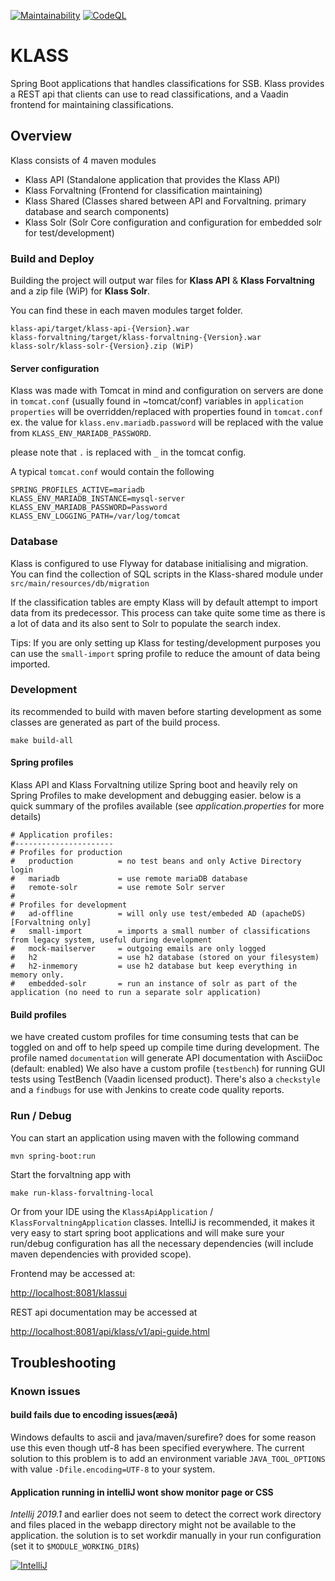 [![Maintainability](https://api.codeclimate.com/v1/badges/34eed0d4c7e9abd16add/maintainability)](https://codeclimate.com/github/statisticsnorway/klass/maintainability)
[![CodeQL](https://github.com/statisticsnorway/klass/actions/workflows/codeql-analysis.yml/badge.svg)](https://github.com/statisticsnorway/klass/actions/workflows/codeql-analysis.yml)

# KLASS

Spring Boot applications that handles classifications for SSB.
Klass provides a REST api that clients can use to read classifications, and a Vaadin frontend for maintaining classifications.

## Overview

Klass consists of 4 maven modules

- Klass API (Standalone application that provides the Klass API)
- Klass Forvaltning (Frontend for classification maintaining)
- Klass Shared (Classes shared between API and Forvaltning. primary database and search components)
- Klass Solr (Solr Core configuration  and configuration for embedded solr for test/development)

### Build and Deploy

Building the project will output  war files for **Klass API** & **Klass Forvaltning** and a zip file (WiP) for **Klass Solr**.

You can find these in each maven modules target folder.

```
klass-api/target/klass-api-{Version}.war
klass-forvaltning/target/klass-forvaltning-{Version}.war
klass-solr/klass-solr-{Version}.zip (WiP)
```

#### Server configuration

Klass was made with Tomcat in mind and configuration on servers are done in `tomcat.conf` (usually found in ~tomcat/conf)
variables in `application properties` will be overridden/replaced with properties found in `tomcat.conf`
ex. the value for `klass.env.mariadb.password` will be  replaced with the value from `KLASS_ENV_MARIADB_PASSWORD`.

please note that `.` is replaced with `_` in the tomcat config.

A typical `tomcat.conf` would contain the following

```
SPRING_PROFILES_ACTIVE=mariadb
KLASS_ENV_MARIADB_INSTANCE=mysql-server
KLASS_ENV_MARIADB_PASSWORD=Password
KLASS_ENV_LOGGING_PATH=/var/log/tomcat
```

### Database

Klass is configured to use Flyway for database initialising and  migration.
You can find the collection of SQL scripts in the Klass-shared module under `src/main/resources/db/migration`

If the classification tables are empty Klass will by default attempt to import data from its predecessor.
This process can take quite some time as there is a lot of data and its also sent to Solr to populate the search index.

Tips: If you are only setting up Klass for testing/development purposes you can use the `small-import` spring profile to reduce the amount of data being imported.

### Development

its recommended to build with maven before starting development as some classes are generated as part of the build process.

```shell
make build-all
```

#### Spring profiles

Klass API and Klass Forvaltning utilize Spring boot and heavily rely on Spring Profiles to make development and debugging easier.
below is a quick summary of the profiles available (see _application.properties_ for more details)

```
# Application profiles:
#----------------------
# Profiles for production
#   production          = no test beans and only Active Directory login
#   mariadb             = use remote mariaDB database
#   remote-solr         = use remote Solr server
#
# Profiles for development
#   ad-offline          = will only use test/embeded AD (apacheDS) [Forvaltning only]
#   small-import        = imports a small number of classifications from legacy system, useful during development
#   mock-mailserver     = outgoing emails are only logged
#   h2                  = use h2 database (stored on your filesystem)
#   h2-inmemory         = use h2 database but keep everything in memory only.
#   embedded-solr       = run an instance of solr as part of the application (no need to run a separate solr application)
```

#### Build profiles

we have created custom profiles for time consuming tests that can be toggled on and off to help speed up compile time during development.
The profile named `documentation` will generate API documentation with AsciiDoc (default: enabled)
We also have a custom profile (`testbench`) for running GUI tests using TestBench (Vaadin licensed product).
There's also a `checkstyle` and a `findbugs` for use with Jenkins to create code quality reports.

### Run / Debug

You can start an application using maven with the following command

```shell
mvn spring-boot:run
```

Start the forvaltning app with

```shell
make run-klass-forvaltning-local
```

Or from your IDE using the `KlassApiApplication` / `KlassForvaltningApplication` classes.
IntelliJ is recommended, it makes it very easy to start spring boot applications and will make sure your run/debug configuration has all the necessary dependencies (will include maven dependencies with provided scope).

Frontend may be accessed at:

<http://localhost:8081/klassui>

REST api documentation may be accessed at

<http://localhost:8081/api/klass/v1/api-guide.html>

## Troubleshooting

### Known issues

#### build fails due to encoding issues(æøå)

Windows defaults to ascii and java/maven/surefire? does for some reason use this even though utf-8 has been specified everywhere.
The current solution to this problem is to add an environment variable `JAVA_TOOL_OPTIONS` with value `-Dfile.encoding=UTF-8` to your system.

#### Application running in intelliJ wont show monitor page or CSS

_Intellij 2019.1_ and earlier does not seem to detect the correct work directory and files placed in  the webapp directory might not be available to the application.
the solution is to set workdir manually in your run configuration (set it to `$MODULE_WORKING_DIR$`)

[![IntelliJ](docs/troubleshoot_workdir_small.png)](./docs/troubleshoot_workdir.png)
